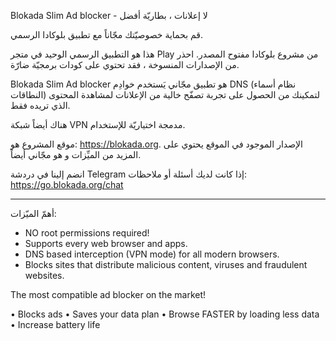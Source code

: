 Blokada Slim Ad blocker - لا إعلانات ، بطاريّة أفضل

قم بحماية خصوصيّتك مجّاناً مع تطبيق بلوكادا الرسمي.

هذا هو التطبيق الرسمي الوحيد في متجر Play من مشروع بلوكادا مفتوح المصدر. احذر من الإصدارات المنسوخة ، فقد تحتوي على كودات برمجيّة ضارّة.

Blokada Slim Ad blocker هو تطبيق مجّاني يَستخدم خوادِم DNS (نظام أسماء النطاقات) لتمكينك من الحصول على تجربة تصفّح خالية من الإعلانات لمشاهدة المحتوى الذي تريده فقط.

هناك أيضاً شبكة VPN مدمجة اختياريّة للإستخدام.

موقع المشروع هو: https://blokada.org. الإصدار الموجود في الموقع يحتوي على المزيد من الميِّزات و هو مجّاني أيضاً.

انضم إلينا في دردشة Telegram إذا كانت لديك أسئلة أو ملاحظات: https://go.blokada.org/chat

----

أهمّ الميّزات:
- NO root permissions required!
- Supports every web browser and apps.
- DNS based interception (VPN mode) for all modern browsers.
- Blocks sites that distribute malicious content, viruses and fraudulent websites.

The most compatible ad blocker on the market!

• Blocks ads • Saves your data plan • Browse FASTER by loading less data • Increase battery life

